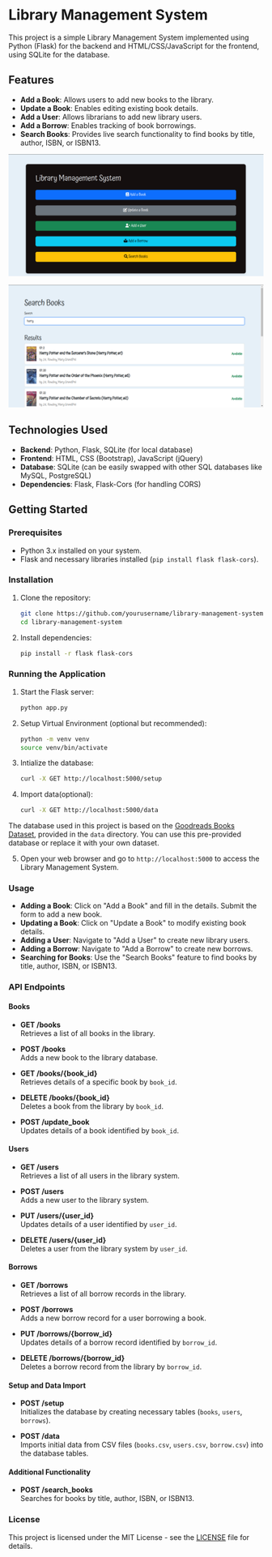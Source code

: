 # Library Management System

This project is a simple Library Management System implemented using Python (Flask) for the backend and HTML/CSS/JavaScript for the frontend, using SQLite for the database.

## Features

- **Add a Book**: Allows users to add new books to the library.
- **Update a Book**: Enables editing existing book details.
- **Add a User**: Allows librarians to add new library users.
- **Add a Borrow**: Enables tracking of book borrowings.
- **Search Books**: Provides live search functionality to find books by title, author, ISBN, or ISBN13.

![home interface](screenshot/1.png)

![search interface](screenshot/2.png)


## Technologies Used

- **Backend**: Python, Flask, SQLite (for local database)
- **Frontend**: HTML, CSS (Bootstrap), JavaScript (jQuery)
- **Database**: SQLite (can be easily swapped with other SQL databases like MySQL, PostgreSQL)
- **Dependencies**: Flask, Flask-Cors (for handling CORS)

## Getting Started

### Prerequisites

- Python 3.x installed on your system.
- Flask and necessary libraries installed (`pip install flask flask-cors`).

### Installation

1. Clone the repository:

   ```bash
   git clone https://github.com/yourusername/library-management-system.git
   cd library-management-system
   ```

2. Install dependencies:

   ```bash
   pip install -r flask flask-cors
   ```

### Running the Application

1. Start the Flask server:

   ```bash
   python app.py
   ```

2. Setup Virtual Environment (optional but recommended):

   ```bash
   python -m venv venv
   source venv/bin/activate
   ```

3. Intialize the database:

   ```bash
   curl -X GET http://localhost:5000/setup
   ```	

4. Import data(optional):

   ```bash
   curl -X GET http://localhost:5000/data
   ```	
The database used in this project is based on the [Goodreads Books Dataset](https://www.kaggle.com/zygmunt/goodbooks-10k), provided in the `data` directory. You can use this pre-provided database or replace it with your own dataset.


5. Open your web browser and go to `http://localhost:5000` to access the Library Management System.

### Usage

- **Adding a Book**: Click on "Add a Book" and fill in the details. Submit the form to add a new book.
- **Updating a Book**: Click on "Update a Book" to modify existing book details.
- **Adding a User**: Navigate to "Add a User" to create new library users.
- **Adding a Borrow**: Navigate to "Add a Borrow" to create new borrows.
- **Searching for Books**: Use the "Search Books" feature to find books by title, author, ISBN, or ISBN13.

### API Endpoints

#### Books

- **GET /books**  
  Retrieves a list of all books in the library.

- **POST /books**  
  Adds a new book to the library database.

- **GET /books/{book_id}**  
  Retrieves details of a specific book by `book_id`.

- **DELETE /books/{book_id}**  
  Deletes a book from the library by `book_id`.

- **POST /update_book**  
  Updates details of a book identified by `book_id`.

#### Users

- **GET /users**  
  Retrieves a list of all users in the library system.

- **POST /users**  
  Adds a new user to the library system.

- **PUT /users/{user_id}**  
  Updates details of a user identified by `user_id`.

- **DELETE /users/{user_id}**  
  Deletes a user from the library system by `user_id`.

#### Borrows

- **GET /borrows**  
  Retrieves a list of all borrow records in the library.

- **POST /borrows**  
  Adds a new borrow record for a user borrowing a book.

- **PUT /borrows/{borrow_id}**  
  Updates details of a borrow record identified by `borrow_id`.

- **DELETE /borrows/{borrow_id}**  
  Deletes a borrow record from the library by `borrow_id`.

#### Setup and Data Import

- **POST /setup**  
  Initializes the database by creating necessary tables (`books`, `users`, `borrows`).

- **POST /data**  
  Imports initial data from CSV files (`books.csv`, `users.csv`, `borrow.csv`) into the database tables.

#### Additional Functionality

- **POST /search_books**  
  Searches for books by title, author, ISBN, or ISBN13.

### License

This project is licensed under the MIT License - see the [LICENSE](LICENSE) file for details.
